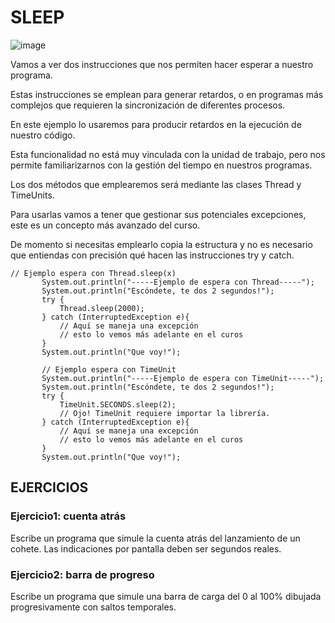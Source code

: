 # SLEEP

![image](https://github.com/profeMelola/Programacion-04-2023-24/assets/91023374/36c9604a-1d86-4c1c-8572-c9fd4093bf9b)


Vamos a ver dos instrucciones que nos permiten hacer esperar a nuestro programa. 

Estas instrucciones se emplean para generar retardos, o en programas más complejos que requieren la sincronización de diferentes procesos. 

En este ejemplo lo usaremos para producir retardos en la ejecución de nuestro código. 

Esta funcionalidad no está muy vinculada con la unidad de trabajo, pero nos permite familiarizarnos con la gestión del tiempo en nuestros programas.

Los dos métodos que emplearemos será mediante las clases Thread y TimeUnits. 

Para usarlas vamos a tener que gestionar sus potenciales excepciones, este es un concepto más avanzado del curso.

De momento si necesitas emplearlo copia la estructura y no es necesario que entiendas con precisión qué hacen las instrucciones try y catch.

```
// Ejemplo espera con Thread.sleep(x)
       System.out.println("-----Ejemplo de espera con Thread-----");
       System.out.println("Escóndete, te dos 2 segundos!");
       try {
           Thread.sleep(2000);
       } catch (InterruptedException e){
           // Aquí se maneja una excepción
           // esto lo vemos más adelante en el curos
       }
       System.out.println("Que voy!");
      
       // Ejemplo espera con TimeUnit
       System.out.println("-----Ejemplo de espera con TimeUnit-----");
       System.out.println("Escóndete, te dos 2 segundos!");
       try {
           TimeUnit.SECONDS.sleep(2);
           // Ojo! TimeUnit requiere importar la librería.
       } catch (InterruptedException e){
           // Aquí se maneja una excepción
           // esto lo vemos más adelante en el curos
       }
       System.out.println("Que voy!");
```

## EJERCICIOS

### Ejercicio1: cuenta atrás
Escribe un programa que simule la cuenta atrás del lanzamiento de un cohete. Las indicaciones por pantalla deben ser segundos reales.

### Ejercicio2: barra de progreso
Escribe un programa que simule una barra de carga del 0 al 100% dibujada progresivamente con saltos temporales.


